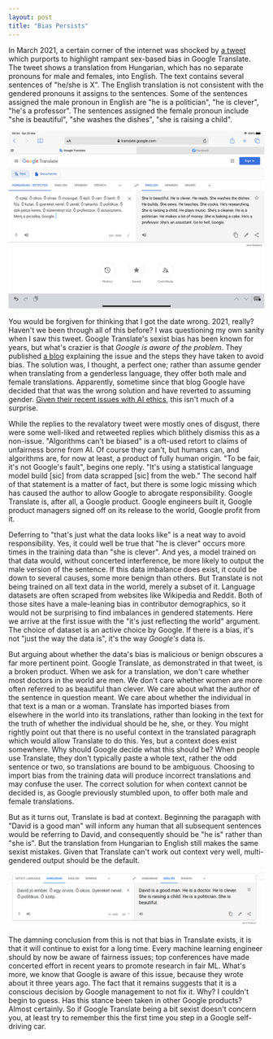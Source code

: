 ```yaml
---
layout: post
title: "Bias Persists"
---
```

In March 2021,
a certain corner of the internet
was shocked by [a tweet][tweet]
which purports to highlight
rampant sex-based bias in
Google Translate.
The tweet shows a translation from Hungarian,
which has no separate pronouns for male and females,
into English.
The text contains several sentences
of "he/she is X".
The English translation
is not consistent
with the gendered pronouns
it assigns to the sentences.
Some of the sentences assigned the male pronoun
in English
are
"he is a politician",
"he is clever",
"he's a professor".
The sentences assigned the female pronoun include
"she is beautiful",
"she washes the dishes",
"she is raising a child".

![Oof.](./images/bias.jpeg)

You would be forgiven for thinking
that I got the date wrong.
2021,
really?
Haven't we been through all of this before?
I was questioning my own sanity when I saw this tweet.
Google Translate's sexist bias
has been known for years,
but what's crazier
is that _Google is aware of the problem_.
They published [a blog][bias-blog]
explaining the issue
and the steps they have taken to avoid bias.
The solution was,
I thought,
a perfect one;
rather than assume
gender when translating from a genderless language,
they offer both male and female translations.
Apparently,
sometime since that blog Google have decided
that that was the wrong solution
and have reverted to assuming gender.
[Given their recent issues with AI ethics][timit],
this isn't much of a surprise.

While the replies to the revalatory tweet
were mostly ones of disgust,
there were some
well-liked and retweeted
replies which blithely dismiss
this as a non-issue.
"Algorithms can't be biased"
is a oft-used retort
to claims of unfairness
borne from AI.
Of course they can't,
but humans can,
and algorithms are,
for now at least,
a product of fully human origin.
"To be fair,
it's not Google's fault",
begins one reply.
"It's using a statistical language model
build [sic] from data scrapped [sic] from the web."
The second half of that statement
is a matter of fact,
but there is some logic missing
which has caused the author
to allow
Google to abrogate responsibility.
Google Translate is,
after all,
a Google product.
Google engineers built it,
Google product managers
signed off on its release
to the world,
Google profit from it.

Deferring to "that's just what the data looks like"
is a neat way to avoid responsibility.
Yes,
it could well be true that
"he is clever" occurs more times
in the training data
than "she is clever".
And yes,
a model trained on that data would,
without concerted interference,
be more likely
to output
the male version of the sentence.
If this data imbalance does exist,
it could be down to several causes,
some more benign than others.
But Translate is not being
trained on all text data in the world,
merely a subset of it.
Language datasets are often scraped from
websites like Wikipedia
and Reddit.
Both of those sites have
a male-leaning bias
in contributor demographics,
so it would not be surprising
to find imbalances in gendered statements.
Here we arrive at the first issue
with the "it's just reflecting the world" argument.
The choice of dataset is an active choice by Google.
If there is a bias,
it's not "just the way the data is",
it's the way _Google's_ data is.

But arguing about whether the data's
bias is malicious or benign obscures
a far more pertinent point.
Google Translate,
as demonstrated in that tweet,
is a broken product.
When we ask for a translation,
we don't care whether most doctors
in the world are men.
We don't care whether women
are more often referred to
as beautiful than clever.
We care about what the author
of the sentence in question meant.
We care about whether the individual in that text
is a man or a woman.
Translate has imported biases from elsewhere in the world
into its translations,
rather than looking in the text for the truth
of whether the individual should be
he,
she,
or they.
You might rightly point out
that there is no useful context
in the translated paragraph
which would allow Translate to do this.
Yes,
but a context does exist somewhere.
Why should Google decide what this should be?
When people use Translate,
they don't typically paste a whole text,
rather the odd sentence or two,
so translations are bound to be ambiguous.
Choosing to import bias from the training data
will produce incorrect translations
and may confuse the user.
The correct solution for when context cannot be decided is,
as Google previously stumbled upon,
to offer both male and female translations.

But as it turns out,
Translate is bad at context.
Beginning the paragaph with "David is a good man"
will inform any human
that all subsequent sentences would be referring to David,
and consequently should be "he is"
rather than "she is".
But the translation from Hungarian
to English
still makes the same
sexist mistakes.
Given that Translate can't work out context
very well,
multi-gendered
output should be the default.

![Big oof.](./images/bias-with-context.png)

The damning conclusion
from this is not that bias in Translate exists,
it is that it will continue to exist
for a long time.
Every machine learning engineer
should by now be aware of fairness issues;
top conferences have made concerted effort
in recent years
to promote research in fair ML.
What's more,
we know that Google is aware of this issue,
because they wrote about it
three years ago.
The fact that it remains
suggests that it is a conscious decision
by Google management
to not fix it.
Why?
I couldn't begin to guess.
Has this stance been taken
in other Google products?
Almost certainly.
So if Google Translate being a bit sexist
doesn't concern you,
at least try to remember this
the first time you step
in a Google self-driving car.

[bias-blog]: https://www.blog.google/products/translate/reducing-gender-bias-google-translate/
[timit]: https://www.theverge.com/2020/12/3/22150355/google-fires-timnit-gebru-facial-recognition-ai-ethicist
[tweet]: https://twitter.com/DoraVargha/status/1373211762108076034
